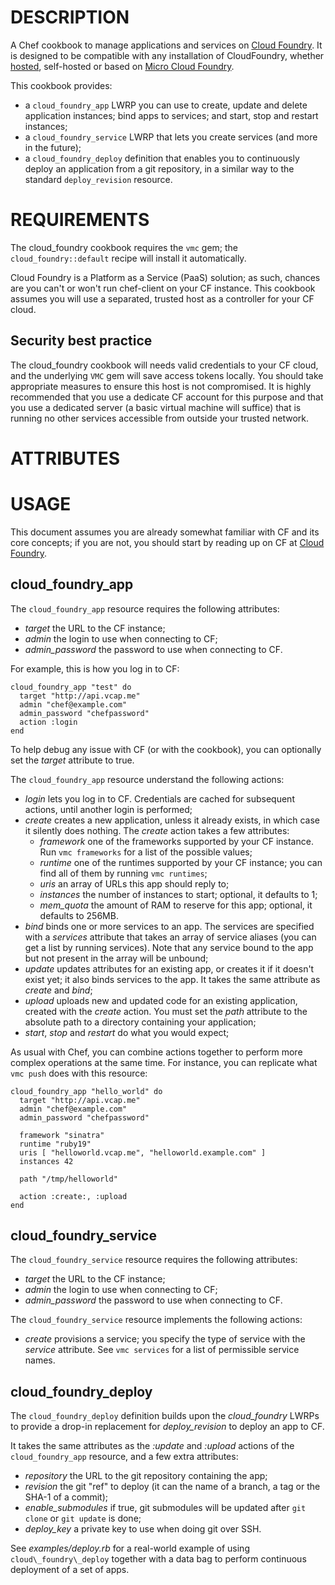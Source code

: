 DESCRIPTION
===========

A Chef cookbook to manage applications and services on
[Cloud Foundry](http://www.cloudfoundry.org/).
It is designed to be compatible with any installation of CloudFoundry, whether
[hosted](http://www.cloudfoundry.com/), self-hosted or based on 
[Micro Cloud Foundry](https://www.cloudfoundry.com/micro).

This cookbook provides:

* a `cloud_foundry_app` LWRP you can use to create, update and delete application
instances; bind apps to services; and start, stop and restart instances;
* a `cloud_foundry_service` LWRP that lets you create services (and more in the future);
* a `cloud_foundry_deploy` definition that enables you to continuously deploy an
application from a git repository, in a similar way to the standard `deploy_revision`
resource.

REQUIREMENTS
============

The cloud\_foundry cookbook requires the `vmc` gem; the `cloud_foundry::default`
recipe will install it automatically.

Cloud Foundry is a Platform as a Service (PaaS) solution; as such, chances are
you can't or won't run chef-client on your CF instance. This cookbook assumes
you will use a separated, trusted host as a controller for your CF cloud.

Security best practice
----------------------

The cloud\_foundry cookbook will needs valid credentials to your CF cloud, and
the underlying `VMC` gem will save access tokens locally. You should take
appropriate measures to ensure this host is not compromised. It is highly
recommended that you use a dedicate CF account for this purpose and that you
use a dedicated server (a basic virtual machine will suffice) that is running
no other services accessible from outside your trusted network.

ATTRIBUTES
==========

USAGE
=====

This document assumes you are already somewhat familiar with CF and its core
concepts; if you are not, you should start by reading up on CF at
[Cloud Foundry](http://www.cloudfoundry.org/).

cloud\_foundry\_app
-------------------

The `cloud_foundry_app` resource requires the following attributes:

* _target_ the URL to the CF instance;
* _admin_ the login to use when connecting to CF;
* _admin\_password_ the password to use when connecting to CF.

For example, this is how you log in to CF:

    cloud_foundry_app "test" do
      target "http://api.vcap.me"
      admin "chef@example.com"
      admin_password "chefpassword"
      action :login
    end

To help debug any issue with CF (or with the cookbook), you can optionally
set the _target_ attribute to true.

The `cloud_foundry_app` resource understand the following actions:

* _login_ lets you log in to CF. Credentials are cached for subsequent
actions, until another login is performed;
* _create_ creates a new application, unless it already exists, in which
case it silently does nothing. The _create_ action takes a few attributes:
  * _framework_ one of the frameworks supported by your CF instance. Run
  `vmc frameworks` for a list of the possible values;
  * _runtime_ one of the runtimes supported by your CF instance; you can
  find all of them by running `vmc runtimes`;
  * _uris_ an array of URLs this app should reply to;
  * _instances_ the number of instances to start; optional, it defaults to 1;
  * _mem\_quota_ the amount of RAM to reserve for this app; optional, it
  defaults to 256MB.
* _bind_ binds one or more services to an app. The services are specified with
a _services_ attribute that takes an array of service aliases (you can get a
list by running services). Note that any service bound to the app but not
present in the array will be unbound;
* _update_ updates attributes for an existing app, or creates it if it doesn't
exist yet; it also binds services to the app. It takes the same attribute as
_create_ and _bind_;
* _upload_ uploads new and updated code for an existing application, created
with the _create_ action. You must set the _path_ attribute to the absolute
path to a directory containing your application;
* _start_, _stop_ and _restart_ do what you would expect;

As usual with Chef, you can combine actions together to perform more complex
operations at the same time. For instance, you can replicate what `vmc push`
does with this resource:

    cloud_foundry_app "hello_world" do
      target "http://api.vcap.me"
      admin "chef@example.com"
      admin_password "chefpassword"

      framework "sinatra"
      runtime "ruby19"
      uris [ "helloworld.vcap.me", "helloworld.example.com" ]
      instances 42

      path "/tmp/helloworld"

      action :create:, :upload
    end

cloud\_foundry\_service
-----------------------

The `cloud_foundry_service` resource requires the following attributes:

* _target_ the URL to the CF instance;
* _admin_ the login to use when connecting to CF;
* _admin\_password_ the password to use when connecting to CF.

The `cloud_foundry_service` resource implements the following actions:

* _create_ provisions a service; you specify the type of service with the
_service_ attribute. See `vmc services` for a list of permissible service
names.

cloud\_foundry\_deploy
----------------------

The `cloud_foundry_deploy` definition builds upon the _cloud\_foundry_ LWRPs
to provide a drop-in replacement for _deploy\_revision_ to deploy an app to CF.

It takes the same attributes as the _:update_ and _:upload_ actions of the
`cloud_foundry_app` resource, and a few extra attributes:

* _repository_ the URL to the git repository containing the app;
* _revision_ the git "ref" to deploy (it can the name of a branch, a tag or the
SHA-1 of a commit);
* _enable\_submodules_ if true, git submodules will be updated after `git clone` or
`git update` is done;
* _deploy\_key_ a private key to use when doing git over SSH.

See _examples/deploy.rb_ for a real-world example of using `cloud\_foundry\_deploy`
together with a data bag to perform continuous deployment of a set of apps.
